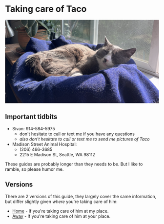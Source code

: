 <meta property="og:title" content="Taking care of Taco" />
<meta property="og:image" content="https://raw.githubusercontent.com/SivanMehta/taco/main/taco.png" />

# Taking care of Taco

![](taco.png "definetely mr. steal yo girl")

## Important tidbits

- Sivan: 914-584-5975
  - don't hesitate to call or text me if you have any questions
  - *also don't hesitate to call or text me to send me pictures of Taco*
- Madison Street Animal Hospital:
  - (206) 466-3685
  - 2215 E Madison St, Seattle, WA 98112

These guides are probably longer than they needs to be. But I like to ramble, so please humor me.

## Versions

There are 2 versions of this guide, they largely cover the same information, but differ slightly given _where_ you're taking care of him:

- [Home](./home.md) - If you're taking care of him at my place.
- [Away](./away.md) - If you're taking care of him at your place.
